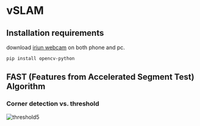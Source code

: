 # vSLAM

## Installation requirements

download [iriun webcam](https://iriun.com/) on both phone and pc.

```pip install opencv-python```

## FAST (Features from Accelerated Segment Test) Algorithm

### Corner detection vs. threshold

<img
     src = "vSLAM/fastexperiment/fastcorner_threshold(5)"
     alt = "threshold5"
     title = "Fast Coner Detection (threshold = 5)">
